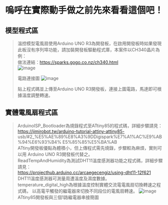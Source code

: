 # 嗚呼在實際動手做之前先來看看這個吧！
## 模型程式區
>溫控模型電風扇使用Arduino UNO R3為開發板，在啟用開發板時如果發現此板沒有序列埠功能，請加裝開發板驅動程式庫，本案件以CH340晶片為例：  
做法連結：https://sparks.gogo.co.nz/ch340.html  
>![image](https://img.onl/aPc1VL)
>  
>電路連接圖
>![image](https://img.onl/tOTXcN)
>
>貼上程式碼並上傳至Arduino UNO R3開發板，連接上圖電路，馬達即可根據溫度調整轉速。

## 實體電風扇程式區
>ArduinoISP_Bootloader為燒錄程式至ATtiny85的程式碼，詳細步驟請見：  
>https://jimirobot.tw/arduino-tutorial-attiny-attiny85-
usb/#2_%E5%AE%89%E8%A3%9DDigispark%E7%A1%AC%E9%AB%94%E6%93%B4%
E5%85%85%E5%BA%AB  
>ATtiny開發板優點為體積小，但上傳程式需先燒錄，步驟較為麻煩，實則可以用
Arduino UNO R3開發板代替之。  
>ReadTempAndHumidity為測試DHT11溫度感測器功能之程式碼，詳細步驟請見：  
>https://projecthub.arduino.cc/arcaegecengiz/using-dht11-12f621  
>DHT11溫度感測器可測量周遭溫度及濕度數據。  
>temperature_digital_high為根據溫度控制實體交流電電風扇切換轉速之程式碼，
以高電平觸發的繼電器來切換不同段位的電風扇轉速。
>![image](https://img.onl/EJtP4d)
>ATtiny85開發板與三個1路繼電器串接簡圖
